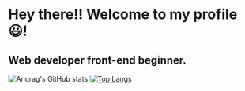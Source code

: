 # Hey there!! Welcome to my profile 😃!
## Web developer front-end beginner.

![Anurag's GitHub stats](https://github-readme-stats.vercel.app/api?username=brayanmm6&show_icons=true&theme=radical)
[![Top Langs](https://github-readme-stats.vercel.app/api/top-langs/?username=brayanmm6&layout=donut)](https://github.com/brayanmm6/github-readme-stats)
